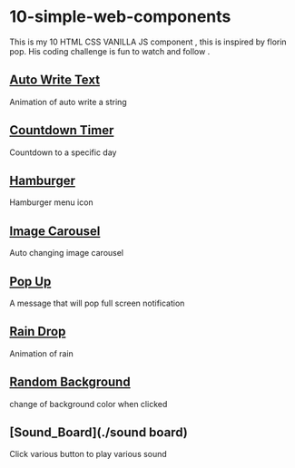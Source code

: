 # 10-simple-web-components
This is my 10 HTML CSS VANILLA JS component , this is inspired by florin pop. His coding challenge is fun to watch and follow .
## [Auto Write Text](./auto-write-text)
Animation of auto write a string
## [Countdown Timer](./countdown-timer)
Countdown to a specific day
## [Hamburger](./hamburger)
Hamburger menu icon
## [Image Carousel](./image-carousel)
Auto changing image carousel
## [Pop Up](./pop-up)
A message that will pop full screen notification
## [Rain Drop](./rain-drop)
Animation of rain
## [Random Background](./random-background) 
change of background color when clicked 
## [Sound_Board](./sound board)
Click various button to play various sound
